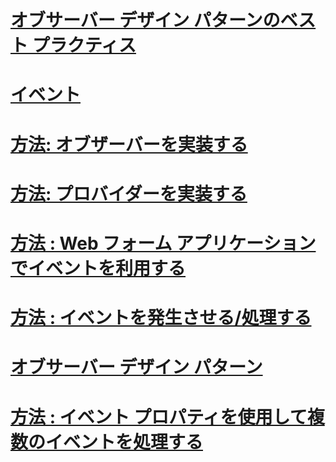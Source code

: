 # [オブサーバー デザイン パターンのベスト プラクティス](observer-design-pattern-best-practices.md)
# [イベント](index.md)
# [方法: オブザーバーを実装する](how-to-implement-an-observer.md)
# [方法: プロバイダーを実装する](how-to-implement-a-provider.md)
# [方法 : Web フォーム アプリケーションでイベントを利用する](how-to-consume-events-in-a-web-forms-application.md)
# [方法 : イベントを発生させる/処理する](how-to-raise-and-consume-events.md)
# [オブサーバー デザイン パターン](observer-design-pattern.md)
# [方法 : イベント プロパティを使用して複数のイベントを処理する](how-to-handle-multiple-events-using-event-properties.md)
